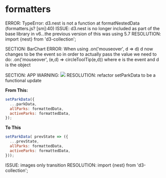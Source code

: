 # formatters

ERROR: TypeError: d3.nest is not a function at formatNestedData (formatters.js? [sm]:40)
ISSUE: d3.nest is no longer included as part of the base library in v6...the previous version of this was using 5.7
RESOLUTION: import {nest} from 'd3-collection';

SECTION: BarChart
ERROR:  When using .on('mouseover', d => d) d now changes to be the event so in order to actually pass the value we need to do:  .on('mouseover', (e,d) => circleToolTip(e,d)) where e is the event and d is the object


SECTION: APP
WARNING: 
<img src="https://i.imgur.com/1cdkmZS.png" />
RESOLUTION: refactor setParkData to be a functional update

**From This:**
```js
setParkData({
  ...parkData,
  allParks: formattedData,
  activeParks: formattedData,
});
```

**To This**

```js
setParkData( prevState => ({
  ...prevState,
  allParks: formattedData,
  activeParks: formattedData,
}));
```


ISSUE: images only transition 
RESOLUTION: import {nest} from 'd3-collection';